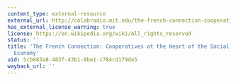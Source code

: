 ```yaml
---
content_type: external-resource
external_url: http://colabradio.mit.edu/the-french-connection-cooperatives-at-the-heart-of-the-social-and-solidarity-economy/
has_external_license_warning: true
license: https://en.wikipedia.org/wiki/All_rights_reserved
status: ''
title: 'The French Connection: Cooperatives at the Heart of the Social and Solidarity
  Economy'
uid: 5cb683a8-483f-43b1-8be1-c784cd179de5
wayback_url: ''
---
```

